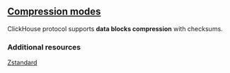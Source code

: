 ## [Compression modes](https://clickhouse.com/docs/en/data-compression/compression-modes)
ClickHouse protocol supports **data blocks compression** with checksums.   


### Additional resources
[Zstandard](https://facebook.github.io/zstd)
